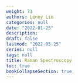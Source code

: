 ```yaml
---
weight: 71
authors: Lenny Lin
categories: null
date: "2022-01-25"
description: 
draft: false
lastmod: "2022-05-25"
series: null
tags: null
title: Raman Spectroscopy
toc: true
bookCollapseSection: true
---
```


